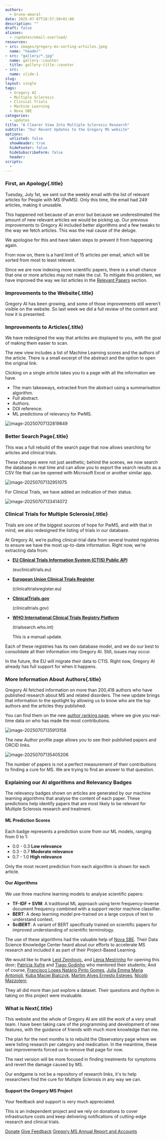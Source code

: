 ```yaml
---
authors:
  - bruno-amaral
date: 2025-07-07T10:57:50+01:00
description: ""
draft: false
aliases: 
  - /updates/email-overload/
resources: 
- src: images/gregory-ms-sorting-articles.jpeg
  name: "header"
- src: "gallery/*.jpg"
  name: gallery-:counter
  title: gallery-title-:counter
- src:
  name: slide-1
slug:
layout: single
tags: 
  - Gregory AI
  - Multiple Sclerosis
  - Clinical Trials
  - Machine Learning
  - Nova SBE
categories: 
  - updates
title: "A Clearer View Into Multiple Sclerosis Research"
subtitle: "Our Recent Updates to the Gregory MS website"
options:
  unlisted: false
  showHeader: true
  hideFooter: false
  hideSubscribeForm: false
  header:
scripts:
  -
---
```


### First, an Apology{.title}

Tuesday, July 1st, we sent out the weekly email with the list of relevant articles for People with MS (PwMS). Only this time, the email had 249 articles, making it unusable.

This happened not because of an error but because we underestimated the amount of new relevant articles we would be picking up. Our previous improvements to Gregory AI included better algorithms and a few tweaks to the way we fetch articles. This was the real cause of the deluge. 

We apologise for this and have taken steps to prevent it from happening again.

From now on, there is a hard limit of 15 articles per email, which will be sorted from most to least relevant. 

Since we are now indexing more scientific papers, there is a small chance that one or more articles may not make the cut. To mitigate this problem, we have improved the way we list articles in the [Relevant Papers](/relevant/) section.

### Improvements to the Website{.title}

Gregory AI has been growing, and some of those improvements still weren’t visible on the website. So last week we did a full review of the content and how it is presented.

### Improvements to Articles{.title}

We have redesigned the way that articles are displayed to you, with the goal of making them easier to scan.

The new view includes a list of Machine Learning scores and the authors of the article. There is a small excerpt of the abstract and the option to open the original link.

Clicking on a single article takes you to a page with all the information we have.

- The main takeaways, extracted from the abstract using a summarisation algorithm.
- Full abstract.
- Authors.
- DOI reference.
- ML predictions of relevancy for PwMS.

![image-20250707132819849](./images/multiple-sclerosis-article-list.png)

### Better Search Page{.title}

This was a full rebuild of the search page that now allows searching for articles and clinical trials.

These changes were not just aesthetic; behind the scenes, we now search the database in real time and can allow you to export the search results as a CSV file that can be opened with Microsoft Excel or another similar app.

![image-20250707132951075](./images/multiple-sclerosis-article-search.png)

For Clinical Trials, we have added an indication of their status.

![image-20250707133414072](./images/multiple-sclerosis-clinical-trials-example.png)



### Clinical Trials for Multiple Sclerosis{.title}

Trials are one of the biggest sources of hope for PwMS, and with that in mind, we also redesigned the listing of trials in our database.

At Gregory AI, we’re pulling clinical-trial data from several trusted registries to ensure we have the most up-to-date information. Right now, we’re extracting data from:

- **[EU Clinical Trials Information System (CTIS) Public API](https://euclinicaltrials.eu/ctis-public-api/)**

  (euclinicaltrials.eu)

- **[European Union Clinical Trials Register](https://www.clinicaltrialsregister.eu)**

  (clinicaltrialsregister.eu)

- **[ClinicalTrials.gov](https://clinicaltrials.gov/)**

  (clinicaltrials.gov)

- **[WHO International Clinical Trials Registry Platform](https://trialsearch.who.int/)**

  (trialsearch.who.int)

  This is a manual update.

Each of these registries has its own database model, and we do our best to consolidate all their information into Gregory AI. Still, issues may occur. 

In the future, the EU will migrate their data to CTIS. Right now, Gregory AI already has full support for when it happens.

### More Information About Authors{.title}

Gregory AI fetched information on more than 200,418 authors who have published research about MS and related disorders. The new update brings that information to the spotlight by allowing us to know who are the top authors and the articles they published.

You can find them on the new [author ranking page](/authors/ranking/), where we give you real-time data on who has made the most contributions.

![image-20250707135913158](./images/multiple-sclerosis-author-ranking.png)

The new Author profile page allows you to see their published papers and ORCID links.

![image-20250707135405206](./images/multiple-sclerosis-author-profile.png)

The number of papers is not a perfect measurement of their contributions to finding a cure for MS. We are trying to find an answer to that question.

### Explaining our AI algorithms and Relevancy Badges

The relevancy badges shown on articles are generated by our machine learning algorithms that analyse the content of each paper. These predictions help identify papers that are most likely to be relevant for Multiple Sclerosis research and treatment.

#### ML Prediction Scores

Each badge represents a prediction score from our ML models, ranging from 0 to 1:

- 0.0 - 0.3 **Low relevance**
- 0.3 - 0.7 **Moderate relevance**
- 0.7 - 1.0 **High relevance**

Only the most recent prediction from each algorithm is shown for each article.

#### Our Algorithms

We use three machine learning models to analyse scientific papers:

- **TF-IDF + SVM**: A traditional ML approach using term frequency-inverse document frequency combined with a support vector machine classifier.
- **BERT**: A deep learning model pre-trained on a large corpus of text to understand context.
- **SciBERT**: A variant of BERT specifically trained on scientific papers for improved understanding of scientific terminology.

The use of these algorithms had the valuable help of [Nova SBE](https://www.novasbe.unl.pt/en/). Their Data Science Knowledge Center heard about our efforts to accelerate MS research and included it as part of their Project-Based Learning.

We would like to thank [Leid Zejnilovic](https://www.linkedin.com/in/leid-zejnilovic-78a0a15/), and [Lénia Mestrinho](https://www.linkedin.com/in/leniamestrinho/) for opening this door; [Patrícia Xufre](https://www.linkedin.com/in/patr%C3%ADcia-xufre-l2e45/) and [Tiago Godinho](https://www.linkedin.com/in/tiagobgodinho) who mentored their students;  And of course, [Francisco Lopes Natário Pinto Gomes](https://www.linkedin.com/in/francisco-lopes-nat%C3%A1rio-pinto-gomes/), [Julia Emma Maria Antonioli](https://www.linkedin.com/in/julia-antonioli/), [Kuba Maciej Bialczyk](https://www.linkedin.com/in/kuba-bialczyk/), [Martim Alves Ernesto Esteves](https://www.linkedin.com/in/martim-e-esteves/), [Nicolò Mazzoleni](https://www.linkedin.com/in/nicolomazzoleni); 

They all did more than just explore a dataset. Their questions and rhythm in taking on this project were invaluable.

### What is Next{.title}

This website and the whole of Gregory AI are still the work of a very small team. I have been taking care of the programming and development of new features, with the guidance of friends with much more knowledge than me.

The plan for the next months is to rebuild the Observatory page where we were listing research per category and medication. In the meantime, these last improvements forced us to remove that page for now.

The next version will be more focused in finding treatments for symptoms and revert the damage caused by MS.

Our endgame is not be a repository of research links, it's to help researchers find the cure for Multiple Sclerosis in any way we can.

<div class="jumbotron">
    <h4 class="display-5">Support the Gregory MS Project</h4>
    <p class="lead">Your feedback and support is very much appreciated.
    </p>
    <p>
    This is an independent project and we rely on donations to cover infrastructure costs and keep delivering notifications of cutting-edge research and clinical trials.
    </p>
    <a class="btn btn-info btn-lg mr-2" href="https://donate.stripe.com/6oEeVmf1tdHIdOw7ss" target="_blank" role="button">Donate</a>
    <a class="btn btn-success btn-lg" href="mailto:team@gregory-ms.com?subject=Gregory MS Feedback" role="button">Give Feedback</a>
    <a class="btn btn-outline-success btn-lg" href="/annual-review/" role="button">Gregory MS Annual Report and Accounts</a>
</div>


